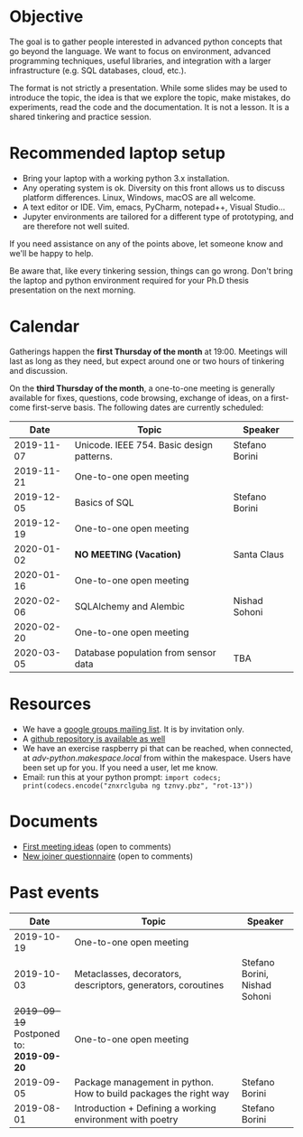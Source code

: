 # Objective

The goal is to gather people interested in advanced python concepts that go
beyond the language.  We want to focus on environment, advanced programming
techniques, useful libraries, and integration with a larger infrastructure
(e.g. SQL databases, cloud, etc.).

The format is not strictly a presentation. While some slides may be used to
introduce the topic, the idea is that we explore the topic, make mistakes, do
experiments, read the code and the documentation. It is not a lesson. It is a
shared tinkering and practice session.

# Recommended laptop setup

- Bring your laptop with a working python 3.x installation.
- Any operating system is ok. Diversity on this front allows us to 
  discuss platform differences. Linux, Windows, macOS are all welcome.
- A text editor or IDE. Vim, emacs, PyCharm, notepad++, Visual Studio...
- Jupyter environments are tailored for a different type of prototyping, and
  are therefore not well suited.

If you need assistance on any of the points above, let someone know and we'll be
happy to help.

Be aware that, like every tinkering session, things can go wrong. Don't bring
the laptop and python environment required for your Ph.D thesis presentation 
on the next morning.

# Calendar

Gatherings happen the **first Thursday of the month** at 19:00. Meetings will last
as long as they need, but expect around one or two hours of tinkering and
discussion.

On the **third Thursday of the month**, a one-to-one meeting is generally
available for fixes, questions, code browsing, exchange of ideas, on a
first-come first-serve basis. The following dates are currently scheduled:

| Date          | Topic                                                             | Speaker         |
| ------------- | ----------------------------------------------------------------- | --------------- |
| 2019-11-07    | Unicode. IEEE 754. Basic design patterns.                         | Stefano Borini  |
| 2019-11-21    | One-to-one open meeting                                           |                 |
| 2019-12-05    | Basics of SQL                                                     | Stefano Borini  |
| 2019-12-19    | One-to-one open meeting                                           |                 |
| 2020-01-02    | **NO MEETING (Vacation)**                                         | Santa Claus     |
| 2020-01-16    | One-to-one open meeting                                           |                 |
| 2020-02-06    | SQLAlchemy and Alembic                                            | Nishad Sohoni   |
| 2020-02-20    | One-to-one open meeting                                           |                 |
| 2020-03-05    | Database population from sensor data                              | TBA             |

# Resources

- We have a [google groups mailing list](https://groups.google.com/forum/#!forum/makepython). It is by invitation only.
- A [github repository is available as well](https://github.com/makepython)
- We have an exercise raspberry pi that can be reached, when connected, at *adv-python.makespace.local* from within the makespace. Users have been set up for you. If you need a user, let me know.
- Email: run this at your python prompt: ``import codecs; print(codecs.encode("znxrclguba ng tznvy.pbz", "rot-13"))``

# Documents

- [First meeting ideas](https://docs.google.com/document/d/1BTSCBLgdd0ZDRIh2sWCWsHLe0adeXfWCzUeI5O-z9Ks/edit?usp=sharing) (open to comments)
- [New joiner questionnaire](https://docs.google.com/document/d/1PP4eCe_0JMMkOEexiezaRcccwhVsVY9DD7lTc2XFBws/edit?usp=sharing) (open to comments)

# Past events

| Date          | Topic                                                             | Speaker         |
| ------------- | ----------------------------------------------------------------- | --------------- |
| 2019-10-19    | One-to-one open meeting                                           |                 |
| 2019-10-03    | Metaclasses, decorators, descriptors, generators, coroutines      | Stefano Borini,<br/>Nishad Sohoni |
| ~~2019-09-19~~ <br/> Postponed to: <br/> **2019-09-20** | One-to-one open meeting                       |                 |
| 2019-09-05    | Package management in python. How to build packages the right way | Stefano Borini  |
| 2019-08-01    | Introduction + Defining a working environment with poetry         | Stefano Borini  |
